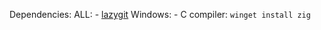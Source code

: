 Dependencies:
    ALL:
        - [lazygit](https://github.com/jesseduffield/lazygit?tab=readme-ov-file#installation)
    Windows:
        - C compiler: `winget install zig`

